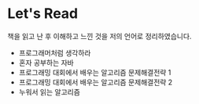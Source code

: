 # Let's Read
책을 읽고 난 후 이해하고 느낀 것을 저의 언어로 정리하였습니다.

- 프로그래머처럼 생각하라
- 혼자 공부하는 자바
- 프로그래밍 대회에서 배우는 알고리즘 문제해결전략 1
- 프로그래밍 대회에서 배우는 알고리즘 문제해결전략 2
- 누워서 읽는 알고리즘